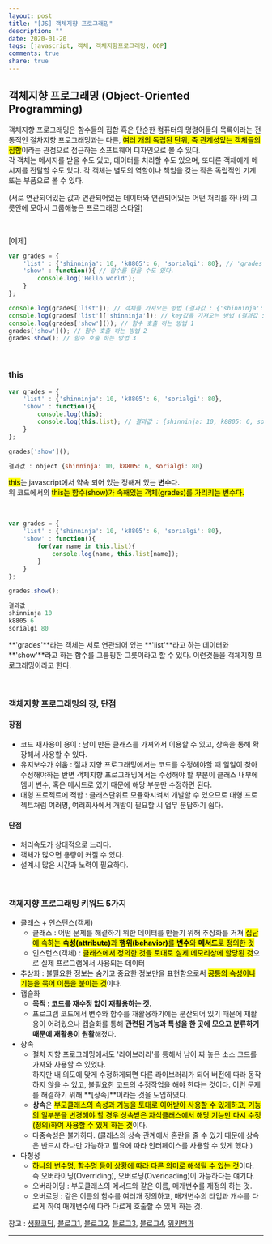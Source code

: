 ```yaml
---
layout: post
title: "[JS] 객체지향 프로그래밍"
description: ""
date: 2020-01-20
tags: [javascript, 객체, 객체지향프로그래밍, OOP]
comments: true
share: true
---
```


## 객체지향 프로그래밍 (Object-Oriented Programming)
객체지향 프로그래밍은 함수들의 집합 혹은 단순한 컴퓨터의 명령어들의 목록이라는 전통적인 절차지향 프로그래밍과는 다른, <mark>여러 개의 독립된 단위, 즉 관계성있는 객체들의 집합</mark>이라는 관점으로 접근하는 소프트웨어 디자인으로 볼 수 있다.<br>
각 객체는 메시지를 받을 수도 있고, 데이터를 처리할 수도 있으며, 또다른 객체에게 메시지를 전달할 수도 있다. 각 객체는 별도의 역할이나 책임을 갖는 작은 독립적인 기계 또는 부품으로 볼 수 있다.<br>

<p class="sub-txt">(서로 연관되어있는 값과 연관되어있는 데이터와 연관되어있는 어떤 처리를 하나의 그릇안에 모아서 그룹해놓은 프로그래밍 스타일)</p>

<br>

[예제]

```javascript
var grades = {
    'list' : {'shinninja': 10, 'k8805': 6, 'sorialgi': 80}, // 'grades'라는 객체 안에 'list'라는 객체를 또 생성했다.
    'show' : function(){ // 함수를 담을 수도 있다.
        console.log('Hello world');
    }
};

console.log(grades['list']); // 객체를 가져오는 방법 (결과값 : {'shinninja': 10, 'k8805': 6, 'sorialgi': 80})
console.log(grades['list']['shinninja']); // key값을 가져오는 방법 (결과값 : 10)
console.log(grades['show']()); // 함수 호출 하는 방법 1
grades['show'](); // 함수 호출 하는 방법 2
grades.show(); // 함수 호출 하는 방법 3
```

<br>

### this

```javascript
var grades = {
    'list' : {'shinninja': 10, 'k8805': 6, 'sorialgi': 80}, 
    'show' : function(){
        console.log(this);
        console.log(this.list); // 결과값 : {shinninja: 10, k8805: 6, sorialgi: 80}
    }
};

grades['show']();

결과값 : object {shinninja: 10, k8805: 6, sorialgi: 80}
```

<mark>this</mark>는 javascript에서 약속 되어 있는 정해져 있는 **변수**다.<br>
위 코드에서의 <mark>this는 함수(show)가 속해있는 객체(grades)를 가리키는 변수다.</mark>

<br>

```javascript
var grades = {
    'list' : {'shinninja': 10, 'k8805': 6, 'sorialgi': 80}, 
    'show' : function(){
        for(var name in this.list){
            console.log(name, this.list[name]);
        }
    }
};

grades.show(); 

결과값    
shinninja 10
k8805 6
sorialgi 80
```

**'grades'**라는 객체는 서로 연관되어 있는 **'list'**라고 하는 데이터와 **'show'**라고 하는 함수를 그룹핑한 그릇이라고 할 수 있다. 
이런것들을 객체지향 프로그래밍이라고 한다.

<br>

### 객체지향 프로그래밍의 장, 단점
#### 장점
* 코드 재사용이 용이 : 남이 만든 클래스를 가져와서 이용할 수 있고, 상속을 통해 확장해서 사용할 수 있다.
* 유지보수가 쉬움 : 절차 지향 프로그래밍에서는 코드를 수정해야할 때 일일이 찾아 수정해야하는 반면 객체지향 프로그래밍에서는 수정해야 할 부분이 클래스 내부에 멤버 변수, 혹은 메서드로 있기 때문에 해당 부분만 수정하면 된다.
* 대형 프로젝트에 적합 : 클래스단위로 모듈화시켜서 개발할 수 있으므로 대형 프로젝트처럼 여러명, 여러회사에서 개발이 필요할 시 업무 분담하기 쉽다.

#### 단점
* 처리속도가 상대적으로 느리다.
* 객체가 많으면 용량이 커질 수 있다.
* 설계시 많은 시간과 노력이 필요하다.

<br>

### 객체지향 프로그래밍 키워드 5가지
* 클래스 + 인스턴스(객체)
    * 클래스 : 어떤 문제를 해결하기 위한 데이터를 만들기 위해 추상화를 거쳐 <mark>집단에 속하는 <strong>속성(attribute)</strong>과 <strong>행위(behavior)</strong>를 <strong>변수</strong>와 <strong>메서드</strong>로 정의한 것</mark>
    * 인스턴스(객체) : <mark>클래스에서 정의한 것을 토대로 실제 메모리상에 할당된 것</mark>으로 실제 프로그램에서 사용되는 데이터
* 추상화 : 불필요한 정보는 숨기고 중요한 정보만을 표현함으로써 <mark>공통의 속성이나 기능을 묶어 이름을 붙이는 것</mark>이다.
* 캡슐화 
    * **목적 : 코드를 재수정 없이 재활용하는 것.**
    * 프로그램 코드에서 변수와 함수를 재활용하기에는 분산되어 있기 때문에 재활용이 어려웠으나 캡슐화를 통해 **관련된 기능과 특성을 한 곳에 모으고 분류하기 때문에 재활용이 원활**해졌다.
* 상속
    * 절차 지향 프로그래밍에서도 '라이브러리'를 통해서 남이 짜 놓은 소스 코드를 가져와 사용할 수 있었다.<br>
      하지만 내 의도에 맞게 수정하게되면 다른 라이브러리가 되어 버전에 따라 동작하지 않을 수 있고, 불필요한 코드의 수정작업을 해야 한다는 것이다. 이런 문제를 해결하기 위해 **[상속]**이라는 것을 도입하였다.
    * **상속**은 <mark>부모클래스의 속성과 기능을 토대로 이어받아 사용할 수 있게하고, 기능의 일부분을 변경해야 할 경우 상속받은 자식클래스에서 해당 기능만 다시 수정(정의)하여 사용할 수 있게 하는 것</mark>이다.
    * 다중속성은 불가하다. (클래스의 상속 관계에서 혼란을 줄 수 있기 때문에 상속은 반드시 하나만 가능하고 필요에 따라 인터페이스를 사용할 수 있게 했다.)
* 다형성
    * <mark>하나의 변수명, 함수명 등이 상황에 따라 다른 의미로 해석될 수 있는 것</mark>이다.<br>
      즉 오버라이딩(Overriding), 오버로딩(Overioading)이 가능하다는 얘기다.
    * 오버라이딩 : 부모클래스의 메서드와 같은 이름, 매개변수를 재정의 하는 것.
    * 오버로딩 : 같은 이름의 함수를 여러개 정의하고, 매개변수의 타입과 개수를 다르게 하여 매개변수에 따라 다르게 호출할 수 있게 하는 것.


<!-- ### 객체지향의 5원칙(SOLID) -->






<p class="reference-txt">참고 : 
    <a href="https://www.youtube.com/watch?v=Mi33-EcMn48&feature=emb_logo" target="_blankd">생활코딩</a>, 
    <a href="https://jeong-pro.tistory.com/95" target="_blankd">블로그1</a>,
    <a href="https://poiemaweb.com/js-object-oriented-programming" target="_blankd">블로그2</a>, 
    <a href="https://m.blog.naver.com/PostView.nhn?blogId=ndb796&logNo=221174086835&proxyReferer=https%3A%2F%2Fwww.google.com%2F" target="_blankd">블로그3</a>, 
    <a href="https://preamtree.tistory.com/120" target="_blankd">블로그4</a>, 
    <a href="https://ko.wikipedia.org/wiki/객체_지향_프로그래밍" target="_blankd">위키백과</a>
</p>

--- 